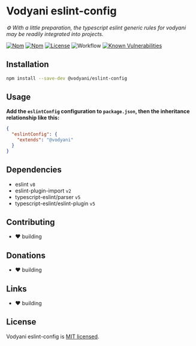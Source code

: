 # Vodyani eslint-config

*⚙ With a little preparation, the typescript eslint generic rules for vodyani may be readily integrated into projects.*

[![Npm](https://img.shields.io/npm/v/@vodyani/eslint-config)](https://www.npmjs.com/package/@vodyani/eslint-config)
[![Npm](https://img.shields.io/npm/dm/@vodyani/eslint-config)](https://www.npmjs.com/package/@vodyani/eslint-config)
[![License](https://img.shields.io/github/license/vodyani/eslint-config)](LICENSE)
![Workflow](https://github.com/vodyani/eslint-config/actions/workflows/release.yml/badge.svg)
[![Known Vulnerabilities](https://snyk.io/test/github/vodyani/eslint-config/badge.svg?targetFile=package.json)](https://snyk.io/test/github/vodyani/eslint-config?targetFile=package.json)

## Installation

```sh
npm install --save-dev @vodyani/eslint-config
```

## Usage

**Add the `eslintConfig` configuration to `package.json`, then the inheritance relationship like this:**

```json
{
  "eslintConfig": {
    "extends": "@vodyani"
  }
}
```

## Dependencies

- eslint `v8`
- eslint-plugin-import `v2`
- typescript-eslint/parser `v5`
- typescript-eslint/eslint-plugin `v5`

## Contributing

- ❤ building

## **Donations**

- ❤ building

## Links

- ❤ building

## License

Vodyani eslint-config is [MIT licensed](LICENSE).
